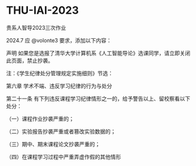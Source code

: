 # THU-IAI-2023
贵系人智导2023三次作业

2024.7 应 @volonte3 要求，添加以下内容： 

声明
如果您是选报了清华大学计算机系《人工智能导论》选课同学，请立即关闭此页面，禁止抄袭。

注：《学生纪律处分管理规定实施细则》节选：

第六章 学术不端、违反学习纪律的行为与处分

第二十一条 有下列违反课程学习纪律情形之一的，给予警告以上、留校察看以下处分：

（一）课程作业抄袭严重的；

（二）实验报告抄袭严重或者篡改实验数据的；

（三）期中、期末课程论文抄袭严重的；

（四）在课程学习过程中严重弄虚作假的其他情形
